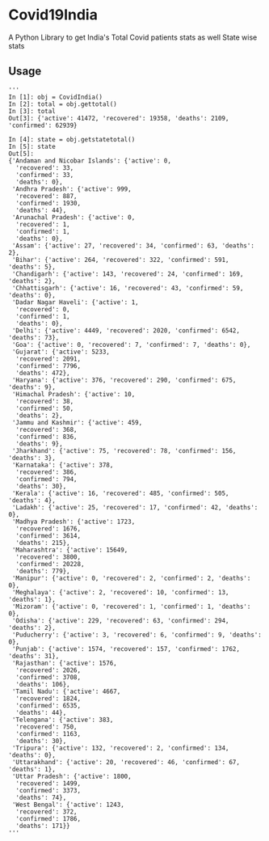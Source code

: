 # Covid19India
A Python Library to get India's Total Covid patients stats as well State wise stats


## Usage

	'''
	In [1]: obj = CovidIndia()                                                                                                                                                                                  
	In [2]: total = obj.gettotal()                                                                                                                                                                              
	In [3]: total                                                                                                                                                                                               
	Out[3]: {'active': 41472, 'recovered': 19358, 'deaths': 2109, 'confirmed': 62939}
	
	In [4]: state = obj.getstatetotal()                                                                                                                                                                         
	In [5]: state                                                                                                                                                                                               
	Out[5]: 
	{'Andaman and Nicobar Islands': {'active': 0,
	  'recovered': 33,
	  'confirmed': 33,
	  'deaths': 0},
	 'Andhra Pradesh': {'active': 999,
	  'recovered': 887,
	  'confirmed': 1930,
	  'deaths': 44},
	 'Arunachal Pradesh': {'active': 0,
	  'recovered': 1,
	  'confirmed': 1,
	  'deaths': 0},
	 'Assam': {'active': 27, 'recovered': 34, 'confirmed': 63, 'deaths': 2},
	 'Bihar': {'active': 264, 'recovered': 322, 'confirmed': 591, 'deaths': 5},
	 'Chandigarh': {'active': 143, 'recovered': 24, 'confirmed': 169, 'deaths': 2},
	 'Chhattisgarh': {'active': 16, 'recovered': 43, 'confirmed': 59, 'deaths': 0},
	 'Dadar Nagar Haveli': {'active': 1,
	  'recovered': 0,
	  'confirmed': 1,
	  'deaths': 0},
	 'Delhi': {'active': 4449, 'recovered': 2020, 'confirmed': 6542, 'deaths': 73},
	 'Goa': {'active': 0, 'recovered': 7, 'confirmed': 7, 'deaths': 0},
	 'Gujarat': {'active': 5233,
	  'recovered': 2091,
	  'confirmed': 7796,
	  'deaths': 472},
	 'Haryana': {'active': 376, 'recovered': 290, 'confirmed': 675, 'deaths': 9},
	 'Himachal Pradesh': {'active': 10,
	  'recovered': 38,
	  'confirmed': 50,
	  'deaths': 2},
	 'Jammu and Kashmir': {'active': 459,
	  'recovered': 368,
	  'confirmed': 836,
	  'deaths': 9},
	 'Jharkhand': {'active': 75, 'recovered': 78, 'confirmed': 156, 'deaths': 3},
	 'Karnataka': {'active': 378,
	  'recovered': 386,
	  'confirmed': 794,
	  'deaths': 30},
	 'Kerala': {'active': 16, 'recovered': 485, 'confirmed': 505, 'deaths': 4},
	 'Ladakh': {'active': 25, 'recovered': 17, 'confirmed': 42, 'deaths': 0},
	 'Madhya Pradesh': {'active': 1723,
	  'recovered': 1676,
	  'confirmed': 3614,
	  'deaths': 215},
	 'Maharashtra': {'active': 15649,
	  'recovered': 3800,
	  'confirmed': 20228,
	  'deaths': 779},
	 'Manipur': {'active': 0, 'recovered': 2, 'confirmed': 2, 'deaths': 0},
	 'Meghalaya': {'active': 2, 'recovered': 10, 'confirmed': 13, 'deaths': 1},
	 'Mizoram': {'active': 0, 'recovered': 1, 'confirmed': 1, 'deaths': 0},
	 'Odisha': {'active': 229, 'recovered': 63, 'confirmed': 294, 'deaths': 2},
	 'Puducherry': {'active': 3, 'recovered': 6, 'confirmed': 9, 'deaths': 0},
	 'Punjab': {'active': 1574, 'recovered': 157, 'confirmed': 1762, 'deaths': 31},
	 'Rajasthan': {'active': 1576,
	  'recovered': 2026,
	  'confirmed': 3708,
	  'deaths': 106},
	 'Tamil Nadu': {'active': 4667,
	  'recovered': 1824,
	  'confirmed': 6535,
	  'deaths': 44},
	 'Telengana': {'active': 383,
	  'recovered': 750,
	  'confirmed': 1163,
	  'deaths': 30},
	 'Tripura': {'active': 132, 'recovered': 2, 'confirmed': 134, 'deaths': 0},
	 'Uttarakhand': {'active': 20, 'recovered': 46, 'confirmed': 67, 'deaths': 1},
	 'Uttar Pradesh': {'active': 1800,
	  'recovered': 1499,
	  'confirmed': 3373,
	  'deaths': 74},
	 'West Bengal': {'active': 1243,
	  'recovered': 372,
	  'confirmed': 1786,
	  'deaths': 171}}
	'''

